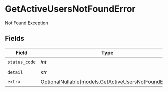 # GetActiveUsersNotFoundError

Not Found Exception


## Fields

| Field                                                                                            | Type                                                                                             | Required                                                                                         | Description                                                                                      |
| ------------------------------------------------------------------------------------------------ | ------------------------------------------------------------------------------------------------ | ------------------------------------------------------------------------------------------------ | ------------------------------------------------------------------------------------------------ |
| `status_code`                                                                                    | *int*                                                                                            | :heavy_check_mark:                                                                               | N/A                                                                                              |
| `detail`                                                                                         | *str*                                                                                            | :heavy_check_mark:                                                                               | N/A                                                                                              |
| `extra`                                                                                          | [OptionalNullable[models.GetActiveUsersNotFoundExtra]](../models/getactiveusersnotfoundextra.md) | :heavy_minus_sign:                                                                               | N/A                                                                                              |